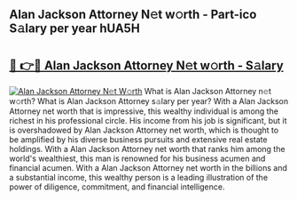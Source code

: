 ## Alan Jackson Attorney N𝚎t w𝚘rth - Part-ico S𝚊lary per year hUA5H

# <h2><a href="http://gc3yz0m.nevu.top/?p=Alan+Jackson+Attorney">🔗 👉🔴 Alan Jackson Attorney N𝚎t w𝚘rth - S𝚊lary</a></h2>

[![Alan Jackson Attorney N𝚎t W𝚘rth](https://i.imgur.com/Oavwk0R.jpeg)](http://gc3yz0m.nevu.top/?p=Alan+Jackson+Attorney)
What is Alan Jackson Attorney n𝚎t w𝚘rth? What is Alan Jackson Attorney s𝚊lary per year?
With a Alan Jackson Attorney net worth that is impressive, this wealthy individual is among the richest in his professional circle. His income from his job is significant, but it is overshadowed by Alan Jackson Attorney net worth, which is thought to be amplified by his diverse business pursuits and extensive real estate holdings. With a Alan Jackson Attorney net worth that ranks him among the world's wealthiest, this man is renowned for his business acumen and financial acumen. With a Alan Jackson Attorney net worth in the billions and a substantial income, this wealthy person is a leading illustration of the power of diligence, commitment, and financial intelligence.
